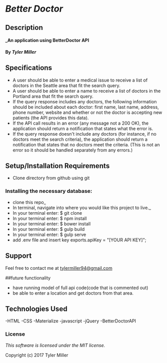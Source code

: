 # _Better Doctor_

## Description

#### _An application using BetterDoctor API
#### By _**Tyler Miller**_


## Specifications
* A user should be able to enter a medical issue to receive a list of doctors in the Seattle area that fit the search query.
* A user should be able to enter a name to receive a list of doctors in the Portland area that fit the search query.
* If the query response includes any doctors, the following information should be included about each doctor: first name, last name, address, phone number, website and whether or not the doctor is accepting new patients (the API provides this data).
* If the API call results in an error (any message not a 200 OK), the application should return a notification that states what the error is.
* If the query response doesn't include any doctors (for instance, if no doctors meet the search criteria), the application should return a notification that states that no doctors meet the criteria. (This is not an error so it should be handled separately from any errors.)


## Setup/Installation Requirements

* Clone directory from github using git

### Installing the necessary database:

* clone this repo_
* In terminal, navigate into where you would like this project to live._
* In your terminal enter: $ git clone
* In your terminal enter: $ npm install
* In your terminal enter: $ bower install
* In your terminal enter: $ gulp build
* In your terminal enter: $ gulp serve
*  add .env file and insert key exports.apiKey = "[YOUR API KEY]";
## Support
Feel free to contact me at tylermiller94@gmail.com

##future functionality
* have running model of full api code(code that is commented out)
* be able to enter a location and get doctors from that area.
## Technologies Used

-HTML
-CSS
-Materialize
-javascript
-jQuery
-BetterDoctorAPI

### License

*This software is licensed under the MIT license.*

Copyright (c) 2017 Tyler Miller
